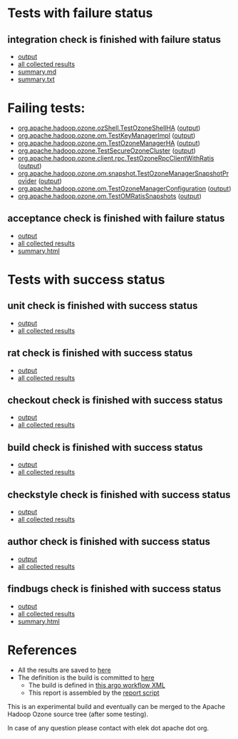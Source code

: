 # Tests with failure status

## integration check is finished with failure status

   * [output](https://raw.githubusercontent.com/elek/ozone-ci-03/master/pr/pr-hdds-2408-nxmhk/integration/output.log)
   * [all collected results](https://github.com/elek/ozone-ci-03/tree/master/pr/pr-hdds-2408-nxmhk/integration)
   * [summary.md](https://github.com/elek/ozone-ci-03/tree/master/pr/pr-hdds-2408-nxmhk/integration/summary.md)
   * [summary.txt](https://github.com/elek/ozone-ci-03/tree/master/pr/pr-hdds-2408-nxmhk/integration/summary.txt)

# Failing tests: 

 * [org.apache.hadoop.ozone.ozShell.TestOzoneShellHA](hadoop-ozone/integration-test/org.apache.hadoop.ozone.ozShell.TestOzoneShellHA.txt) ([output](hadoop-ozone/integration-test/org.apache.hadoop.ozone.ozShell.TestOzoneShellHA-output.txt))
 * [org.apache.hadoop.ozone.om.TestKeyManagerImpl](hadoop-ozone/integration-test/org.apache.hadoop.ozone.om.TestKeyManagerImpl.txt) ([output](hadoop-ozone/integration-test/org.apache.hadoop.ozone.om.TestKeyManagerImpl-output.txt))
 * [org.apache.hadoop.ozone.om.TestOzoneManagerHA](hadoop-ozone/integration-test/org.apache.hadoop.ozone.om.TestOzoneManagerHA.txt) ([output](hadoop-ozone/integration-test/org.apache.hadoop.ozone.om.TestOzoneManagerHA-output.txt))
 * [org.apache.hadoop.ozone.TestSecureOzoneCluster](hadoop-ozone/integration-test/org.apache.hadoop.ozone.TestSecureOzoneCluster.txt) ([output](hadoop-ozone/integration-test/org.apache.hadoop.ozone.TestSecureOzoneCluster-output.txt))
 * [org.apache.hadoop.ozone.client.rpc.TestOzoneRpcClientWithRatis](hadoop-ozone/integration-test/org.apache.hadoop.ozone.client.rpc.TestOzoneRpcClientWithRatis.txt) ([output](hadoop-ozone/integration-test/org.apache.hadoop.ozone.client.rpc.TestOzoneRpcClientWithRatis-output.txt))
 * [org.apache.hadoop.ozone.om.snapshot.TestOzoneManagerSnapshotProvider](hadoop-ozone/integration-test/org.apache.hadoop.ozone.om.snapshot.TestOzoneManagerSnapshotProvider.txt) ([output](hadoop-ozone/integration-test/org.apache.hadoop.ozone.om.snapshot.TestOzoneManagerSnapshotProvider-output.txt))
 * [org.apache.hadoop.ozone.om.TestOzoneManagerConfiguration](hadoop-ozone/integration-test/org.apache.hadoop.ozone.om.TestOzoneManagerConfiguration.txt) ([output](hadoop-ozone/integration-test/org.apache.hadoop.ozone.om.TestOzoneManagerConfiguration-output.txt))
 * [org.apache.hadoop.ozone.om.TestOMRatisSnapshots](hadoop-ozone/integration-test/org.apache.hadoop.ozone.om.TestOMRatisSnapshots.txt) ([output](hadoop-ozone/integration-test/org.apache.hadoop.ozone.om.TestOMRatisSnapshots-output.txt))

## acceptance check is finished with failure status

   * [output](https://raw.githubusercontent.com/elek/ozone-ci-03/master/pr/pr-hdds-2408-nxmhk/acceptance/output.log)
   * [all collected results](https://github.com/elek/ozone-ci-03/tree/master/pr/pr-hdds-2408-nxmhk/acceptance)
   * [summary.html](https://elek.github.io/ozone-ci-03/pr/pr-hdds-2408-nxmhk/acceptance/summary.html)



# Tests with success status

## unit check is finished with success status

   * [output](https://raw.githubusercontent.com/elek/ozone-ci-03/master/pr/pr-hdds-2408-nxmhk/unit/output.log)
   * [all collected results](https://github.com/elek/ozone-ci-03/tree/master/pr/pr-hdds-2408-nxmhk/unit)


## rat check is finished with success status

   * [output](https://raw.githubusercontent.com/elek/ozone-ci-03/master/pr/pr-hdds-2408-nxmhk/rat/output.log)
   * [all collected results](https://github.com/elek/ozone-ci-03/tree/master/pr/pr-hdds-2408-nxmhk/rat)


## checkout check is finished with success status

   * [output](https://raw.githubusercontent.com/elek/ozone-ci-03/master/pr/pr-hdds-2408-nxmhk/checkout/output.log)
   * [all collected results](https://github.com/elek/ozone-ci-03/tree/master/pr/pr-hdds-2408-nxmhk/checkout)


## build check is finished with success status

   * [output](https://raw.githubusercontent.com/elek/ozone-ci-03/master/pr/pr-hdds-2408-nxmhk/build/output.log)
   * [all collected results](https://github.com/elek/ozone-ci-03/tree/master/pr/pr-hdds-2408-nxmhk/build)


## checkstyle check is finished with success status

   * [output](https://raw.githubusercontent.com/elek/ozone-ci-03/master/pr/pr-hdds-2408-nxmhk/checkstyle/output.log)
   * [all collected results](https://github.com/elek/ozone-ci-03/tree/master/pr/pr-hdds-2408-nxmhk/checkstyle)


## author check is finished with success status

   * [output](https://raw.githubusercontent.com/elek/ozone-ci-03/master/pr/pr-hdds-2408-nxmhk/author/output.log)
   * [all collected results](https://github.com/elek/ozone-ci-03/tree/master/pr/pr-hdds-2408-nxmhk/author)


## findbugs check is finished with success status

   * [output](https://raw.githubusercontent.com/elek/ozone-ci-03/master/pr/pr-hdds-2408-nxmhk/findbugs/output.log)
   * [all collected results](https://github.com/elek/ozone-ci-03/tree/master/pr/pr-hdds-2408-nxmhk/findbugs)
   * [summary.html](https://elek.github.io/ozone-ci-03/pr/pr-hdds-2408-nxmhk/findbugs/summary.html)




# References

 * All the results are saved to [here](https://github.com/elek/ozone-ci-03/tree/master/pr/pr-hdds-2408-nxmhk/)
 * The definition is the build is committed to [here](https://github.com/elek/argo-ozone)
    * The build is defined in [this argo workflow XML](https://github.com/elek/argo-ozone/blob/master/ozone-build.yaml)
    * This report is assembled by the [report script](https://github.com/elek/argo-ozone/blob/master/scripts/report.sh)

This is an experimental build and eventually can be merged to the Apache Hadoop Ozone source tree (after some testing).

In case of any question please contact with elek dot apache dot org.
